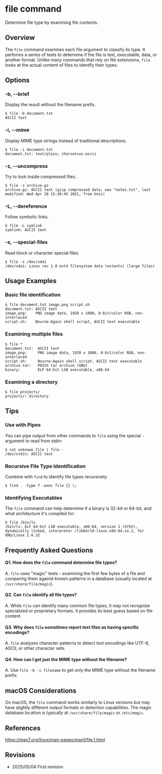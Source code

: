 # file command

Determine file type by examining file contents.

## Overview

The `file` command examines each file argument to classify its type. It performs a series of tests to determine if the file is text, executable, data, or another format. Unlike many commands that rely on file extensions, `file` looks at the actual content of files to identify their types.

## Options

### **-b, --brief**

Display the result without the filename prefix.

```console
$ file -b document.txt
ASCII text
```

### **-i, --mime**

Display MIME type strings instead of traditional descriptions.

```console
$ file -i document.txt
document.txt: text/plain; charset=us-ascii
```

### **-z, --uncompress**

Try to look inside compressed files.

```console
$ file -z archive.gz
archive.gz: ASCII text (gzip compressed data, was "notes.txt", last modified: Wed Apr 28 15:30:45 2021, from Unix)
```

### **-L, --dereference**

Follow symbolic links.

```console
$ file -L symlink
symlink: ASCII text
```

### **-s, --special-files**

Read block or character special files.

```console
$ file -s /dev/sda1
/dev/sda1: Linux rev 1.0 ext4 filesystem data (extents) (large files)
```

## Usage Examples

### Basic file identification

```console
$ file document.txt image.png script.sh
document.txt: ASCII text
image.png:    PNG image data, 1920 x 1080, 8-bit/color RGB, non-interlaced
script.sh:    Bourne-Again shell script, ASCII text executable
```

### Examining multiple files

```console
$ file *
document.txt:  ASCII text
image.png:     PNG image data, 1920 x 1080, 8-bit/color RGB, non-interlaced
script.sh:     Bourne-Again shell script, ASCII text executable
archive.tar:   POSIX tar archive (GNU)
binary:        ELF 64-bit LSB executable, x86-64
```

### Examining a directory

```console
$ file projects/
projects/: directory
```

## Tips

### Use with Pipes

You can pipe output from other commands to `file` using the special `-` argument to read from stdin:

```console
$ cat unknown_file | file -
/dev/stdin: ASCII text
```

### Recursive File Type Identification

Combine with `find` to identify file types recursively:

```console
$ find . -type f -exec file {} \;
```

### Identifying Executables

The `file` command can help determine if a binary is 32-bit or 64-bit, and what architecture it's compiled for:

```console
$ file /bin/ls
/bin/ls: ELF 64-bit LSB executable, x86-64, version 1 (SYSV), dynamically linked, interpreter /lib64/ld-linux-x86-64.so.2, for GNU/Linux 2.6.32
```

## Frequently Asked Questions

#### Q1. How does the `file` command determine file types?
A. `file` uses "magic" tests - examining the first few bytes of a file and comparing them against known patterns in a database (usually located at `/usr/share/file/magic`).

#### Q2. Can `file` identify all file types?
A. While `file` can identify many common file types, it may not recognize specialized or proprietary formats. It provides its best guess based on file content.

#### Q3. Why does `file` sometimes report text files as having specific encodings?
A. `file` analyzes character patterns to detect text encodings like UTF-8, ASCII, or other character sets.

#### Q4. How can I get just the MIME type without the filename?
A. Use `file -b -i filename` to get only the MIME type without the filename prefix.

## macOS Considerations

On macOS, the `file` command works similarly to Linux versions but may have slightly different output formats or detection capabilities. The magic database location is typically at `/usr/share/file/magic` or `/etc/magic`.

## References

https://man7.org/linux/man-pages/man1/file.1.html

## Revisions

- 2025/05/04 First revision